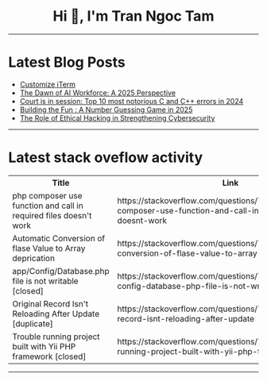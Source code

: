 <h1 align="center">Hi 👋, I'm Tran Ngoc Tam</h1>

---

# Latest Blog Posts 
<!-- BLOG-POST-LIST:START -->
- [Customize iTerm](https://dev.to/saoud/customize-iterm-1a01)
- [The Dawn of AI Workforce: A 2025 Perspective](https://dev.to/aws-builders/the-dawn-of-ai-workforce-a-2025-perspective-19jc)
- [Court is in session: Top 10 most notorious C and C++ errors in 2024](https://dev.to/pvsdev/court-is-in-session-top-10-most-notorious-c-and-c-errors-in-2024-21kd)
- [Building the Fun : A Number Guessing Game in 2025](https://dev.to/safdarali25/building-the-fun-a-number-guessing-game-in-2025-10k3)
- [The Role of Ethical Hacking in Strengthening Cybersecurity](https://dev.to/prasanna_p_71fe05e6fe5212/the-role-of-ethical-hacking-in-strengthening-cybersecurity-1ok1)
<!-- BLOG-POST-LIST:END -->

---

# Latest stack oveflow activity
<table>
  <tr><th>Title</th><th>Link</th></tr>
  <!-- STACKOVERFLOW:START --><tr><td>php composer use function and call in required files doesn&#39;t work</td><td>https://stackoverflow.com/questions/79313395/php-composer-use-function-and-call-in-required-files-doesnt-work</td></tr><tr><td>Automatic Conversion of flase Value to Array deprication</td><td>https://stackoverflow.com/questions/79313382/automatic-conversion-of-flase-value-to-array-deprication</td></tr><tr><td>app/Config/Database.php file is not writable [closed]</td><td>https://stackoverflow.com/questions/79313241/app-config-database-php-file-is-not-writable</td></tr><tr><td>Original Record Isn&#39;t Reloading After Update [duplicate]</td><td>https://stackoverflow.com/questions/79313037/original-record-isnt-reloading-after-update</td></tr><tr><td>Trouble running project built with Yii PHP framework [closed]</td><td>https://stackoverflow.com/questions/79313017/trouble-running-project-built-with-yii-php-framework</td></tr><!-- STACKOVERFLOW:END -->
</table>

---


